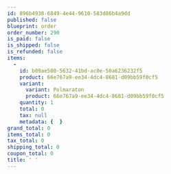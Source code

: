 ```yaml
---
id: 896b4938-6849-4e44-9610-583d86b4a9dd
published: false
blueprint: order
order_number: 290
is_paid: false
is_shipped: false
is_refunded: false
items:
  -
    id: b09ae500-5632-41bd-ac0e-50a6236232f5
    product: 66e767a9-ee34-4dc4-8681-d09bb59f0cf5
    variant:
      variant: Polmaraton
      product: 66e767a9-ee34-4dc4-8681-d09bb59f0cf5
    quantity: 1
    total: 0
    tax: null
    metadata: {  }
grand_total: 0
items_total: 0
tax_total: 0
shipping_total: 0
coupon_total: 0
title: ' '
---
```

